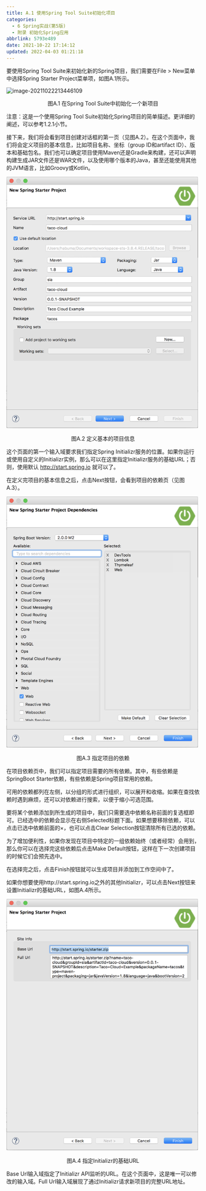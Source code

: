 ```yaml
---
title: A.1 使用Spring Tool Suite初始化项目
categories: 
  - 6 Spring实战(第5版)
  - 附录 初始化Spring应用
abbrlink: 5793e489
date: 2021-10-22 17:14:12
updated: 2022-04-03 01:21:18
---
```

要使用Spring Tool Suite来初始化新的Spring项目，我们需要在File > New菜单中选择Spring Starter Project菜单项，如图A.1所示。

![image-20211022213446109](https://gitee.com/XiaoLan223/images/raw/master/Blog/Sum/20211022213446.png)

<center>图A.1 在Spring Tool Suite中初始化一个新项目</center>

注意：这是一个使用Spring Tool Suite初始化Spring项目的简单描述。更详细的阐述，可以参考1.2.1小节。

接下来，我们将会看到项目创建对话框的第一页（见图A.2）。在这个页面中，我们将会定义项目的基本信息，比如项目名称、坐标（group ID和artifact ID）、版本和基础包名。我们也可以确定项目使用Maven还是Gradle来构建，还可以声明构建生成JAR文件还是WAR文件，以及使用哪个版本的Java，甚至还能使用其他的JVM语言，比如Groovy或Kotlin。

![image-20211022213458149](https://raw.githubusercontent.com/lanlan2017/images/master/Blog/2021/10/20211022213458.png)

<center>图A.2 定义基本的项目信息</center>

这个页面的第一个输入域要求我们指定Spring Initializr服务的位置。如果你运行或使用自定义的Initializr实例，那么可以在这里指定Initializr服务的基础URL；否则，使用默认 http://start.spring.io 就可以了。

在定义完项目的基本信息之后，点击Next按钮，会看到项目的依赖页（见图A.3）。

![image-20211022213509034](https://raw.githubusercontent.com/lanlan2017/images/master/Blog/2021/10/20211022213509.png)

<center>图A.3 指定项目的依赖</center>

在项目依赖页中，我们可以指定项目需要的所有依赖。其中，有些依赖是SpringBoot Starter依赖，有些依赖是Spring项目常用的依赖。

可用的依赖都列在左侧，以分组的形式进行组织，可以展开和收缩。如果在查找依赖时遇到麻烦，还可以对依赖进行搜索，以便于缩小可选范围。

要将某个依赖添加到所生成的项目中，我们只需要选中依赖名称前面的复选框即可。已经选中的依赖会显示在右侧Selected标题下面。如果想要移除依赖，可以点击已选中依赖前面的×，也可以点击Clear Selection按钮清除所有已选的依赖。

为了增加便利性，如果你发现在项目中特定的一组依赖始终（或者经常）会用到，那么你可以在选择完这些依赖后点击Make Default按钮，这样在下一次创建项目的时候它们会预先选中。

在选择完之后，点击Finish按钮就可以生成项目并添加到工作空间中了。

如果你想要使用http://start.spring.io之外的其他Initializr，可以点击Next按钮来设置Initializr的基础URL，如图A.4所示。

![image-20211022213533643](https://raw.githubusercontent.com/lanlan2017/images/master/Blog/2021/10/20211022213533.png)

<center>图A.4 指定Initializr的基础URL</center>

Base Url输入域指定了Initializr API监听的URL。在这个页面中，这是唯一可以修改的输入域。Full Url输入域展现了通过Initializr请求新项目的完整URL地址。

